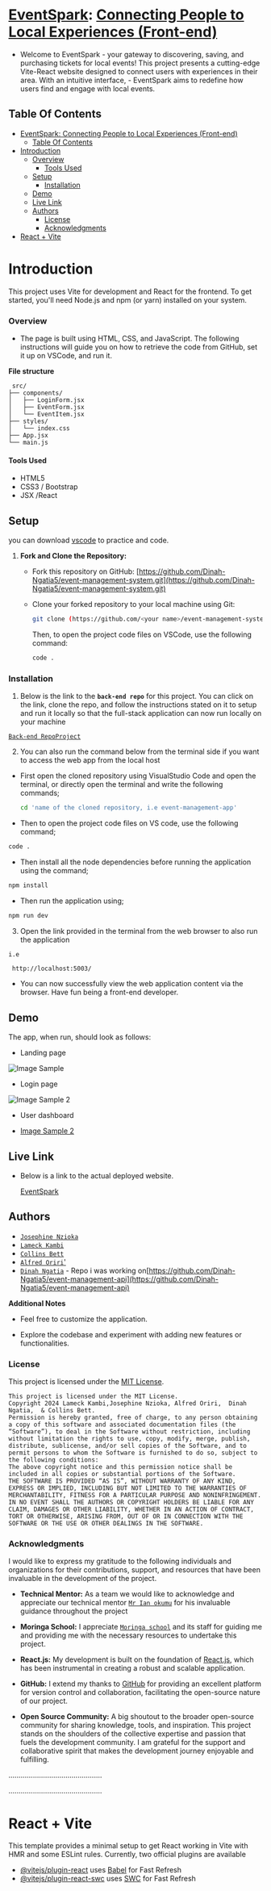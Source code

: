 # **<u>EventSpark</u>**: <u>Connecting People to Local Experiences (Front-end)</u>

- Welcome to EventSpark - your gateway to discovering, saving, and purchasing tickets for local events! This project presents a cutting-edge Vite-React website designed to connect users with experiences in their area. With an intuitive interface, - EventSpark aims to redefine how users find and engage with local events.

## Table Of Contents

- [EventSpark: Connecting People to Local Experiences (Front-end)](#eventspark-connecting-people-to-local-experiences-front-end)
  - [Table Of Contents](#table-of-contents)
- [Introduction](#introduction)
    - [Overview](#overview)
      - [Tools Used](#tools-used)
  - [Setup](#setup)
    - [Installation](#installation)
  - [Demo](#demo)
  - [Live Link](#live-link)
  - [Authors](#authors)
    - [License](#license)
    - [Acknowledgments](#acknowledgments)
- [React + Vite](#react--vite)

# Introduction

This project uses Vite for development and React for the frontend. To get started, you'll need Node.js and npm (or yarn) installed on your system.


### Overview

- The page is built using HTML, CSS, and JavaScript. The following instructions will guide you on how to retrieve the code from GitHub, set it up on VSCode, and run it.


**File structure**

```
 src/
├── components/
│   ├── LoginForm.jsx
│   ├── EventForm.jsx
│   └── EventItem.jsx
├── styles/
│   └── index.css
├── App.jsx
└── main.js
```

#### Tools Used

- HTML5
- CSS3 / Bootstrap
- JSX /React


## Setup

you can download [vscode](https://code.visualstudio.com/download) to practice and code.

1. **Fork and Clone the Repository:**

   - Fork this repository on GitHub: [https://github.com/Dinah-Ngatia5/event-management-system.git](https://github.com/Dinah-Ngatia5/event-management-system.git)
   - Clone your forked repository to your local machine using Git:

     ```bash
     git clone (https://github.com/<your name>/event-management-system.git)
     ```

        Then, to open the project code files on VSCode, use the following command:
     
     ```bash
     code .
     ```

### Installation

1. Below is the link to the **`back-end repo`** for this project. You can click on the link, clone the repo, and follow the instructions stated on it to setup and run it locally so that the full-stack application can now run locally on your machine 

[`Back-end RepoProject`](https://github.com/Dinah-Ngatia5/event-management-api.git)


2. You can also run the command below from the terminal side if you want to access the web app from the local host

- First open the cloned repository using VisualStudio Code and open the terminal, or directly open the terminal and write the following commands;

  ```bash
  cd 'name of the cloned repository, i.e event-management-app'
  ```

- Then to open the project code files on VS code, use the following command;

```bash
code .
```

- Then install all the node dependencies before running the application using the command;
  
```bash
npm install
```
  
- Then run the application using;
  
```bash
npm run dev
```

3. Open the link provided in the terminal from the web browser to also run the application


`i.e`
```bash
 http://localhost:5003/
```

- You can now successfully view the web application content via the browser.
Have fun being a front-end developer.


## Demo

The app, when run, should look as follows:

- Landing page

![Image Sample](src/assets/Landingpage.JPG)

- Login page

![Image Sample 2](src/assets/Loginpage.JPG)


- User dashboard

- [Image Sample 2](src/assets/Userdashboard.JPG)

## Live Link

- Below is a link to the actual deployed website.

    [EventSpark](https://event-management-system-iicb.onrender.com/)


## Authors

- [`Josephine Nzioka`](https://github.com/SafnetCo2)
- [`Lameck Kambi`](https://github.com/LameckKambi)
- [`Collins Bett`](https://github.com/collinsbett023)
- [`Alfred Oriri`'](https://github.com/Oriri04)
- [`Dinah Ngatia`](https://github.com/Dinah-Ngatia5) - Repo i was working on[https://github.com/Dinah-Ngatia5/event-management-api](https://github.com/Dinah-Ngatia5/event-management-api)

**Additional Notes**

- Feel free to customize the application.

- Explore the codebase and experiment with adding new features or functionalities.

### License
This project is licensed under the [MIT License](LICENSE).
```
This project is licensed under the MIT License.
Copyright 2024 Lameck Kambi,Josephine Nzioka, Alfred Oriri,  Dinah Ngatia,  & Collins Bett.
Permission is hereby granted, free of charge, to any person obtaining a copy of this software and associated documentation files (the “Software”), to deal in the Software without restriction, including without limitation the rights to use, copy, modify, merge, publish, distribute, sublicense, and/or sell copies of the Software, and to permit persons to whom the Software is furnished to do so, subject to the following conditions:
The above copyright notice and this permission notice shall be included in all copies or substantial portions of the Software.
THE SOFTWARE IS PROVIDED “AS IS”, WITHOUT WARRANTY OF ANY KIND, EXPRESS OR IMPLIED, INCLUDING BUT NOT LIMITED TO THE WARRANTIES OF MERCHANTABILITY, FITNESS FOR A PARTICULAR PURPOSE AND NONINFRINGEMENT. IN NO EVENT SHALL THE AUTHORS OR COPYRIGHT HOLDERS BE LIABLE FOR ANY CLAIM, DAMAGES OR OTHER LIABILITY, WHETHER IN AN ACTION OF CONTRACT, TORT OR OTHERWISE, ARISING FROM, OUT OF OR IN CONNECTION WITH THE SOFTWARE OR THE USE OR OTHER DEALINGS IN THE SOFTWARE.
```


### Acknowledgments

I would like to express my gratitude to the following individuals and organizations for their contributions, support, and resources that have been invaluable in the development of the project.

- **Technical Mentor:** As a team we would like to acknowledge and appreciate our  technical mentor [`Mr Ian okumu`](https://github.com/otsembo) for his invaluable guidance throughout the project

- **Moringa School:** I appreciate [`Moringa school`](https://www.googleadservices.com/pagead/aclk?sa=L&ai=DChcSEwiK9-Tw_aKEAxU2QUECHcwOCDoYABAAGgJ3cw&ase=2&gclid=EAIaIQobChMIivfk8P2ihAMVNkFBAh3MDgg6EAAYASAAEgJSB_D_BwE&ohost=www.google.com&cid=CAASJORoHa2LLpPz846DBxVhhEyz_mIvcNnHZ_R4tWoL3IuSCcmYsA&sig=AOD64_04tJFd3Gstl7m-sNfbwiempwyFwg&q&nis=4&adurl&ved=2ahUKEwifmODw_aKEAxUhRKQEHaoDBq0Q0Qx6BAgFEAE) and its staff for guiding me and  providing me with the necessary resources to undertake this project.


- **React.js:** My development is built on the foundation of [React.js](https://react.dev/), which has been instrumental in creating a robust and scalable application.

- **GitHub:** I extend my thanks to [GitHub](https://github.com/) for providing an excellent platform for version control and collaboration, facilitating the open-source nature of our project.

- **Open Source Community:** A big shoutout to the broader open-source community for sharing knowledge, tools, and inspiration. This project stands on the shoulders of the collective expertise and passion that fuels the development community.
I am grateful for the support and collaborative spirit that makes the development journey enjoyable and fulfilling.

..............................................

..............................................

# React + Vite

This template provides a minimal setup to get React working in Vite with HMR and some ESLint rules.
Currently, two official plugins are available

- [@vitejs/plugin-react](https://github.com/vitejs/vite-plugin-react/blob/main/packages/plugin-react/README.md) uses [Babel](https://babeljs.io/) for Fast Refresh
- [@vitejs/plugin-react-swc](https://github.com/vitejs/vite-plugin-react-swc) uses [SWC](https://swc.rs/) for Fast Refresh
